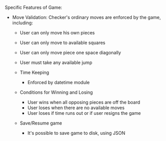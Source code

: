 Specific Features of Game:

- Move Validation:
  Checker's ordinary moves are enforced by the game, including:
    - User can only move his own pieces
    - User can only move to available squares
    - User can only move piece one space diagonally
    - User must take any available jump

  - Time Keeping
    - Enforced by datetime module

  - Conditions for Winning and Losing
    - User wins when all opposing pieces are off the board
    - User loses when there are no available moves
    - User loses if time runs out or if user resigns the game

  - Save/Resume game
    - It's possible to save game to disk, using JSON
